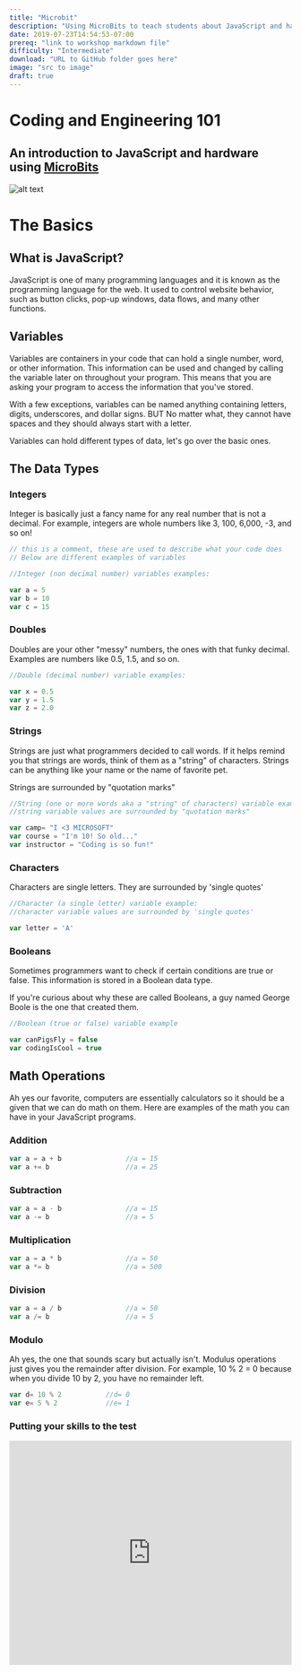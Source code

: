 ```yaml
---
title: "Microbit"
description: "Using MicroBits to teach students about JavaScript and hardware"
date: 2019-07-23T14:54:53-07:00
prereq: "link to workshop markdown file"
difficulty: "Intermediate"
download: "URL to GitHub folder goes here"
image: "src to image"
draft: true
---
```


# Coding and Engineering 101
## An introduction to JavaScript and hardware using [MicroBits](https://microbit.org/guide/)

[logo]: https://media.giphy.com/media/1nOL7s74KmSk0zDlDD/giphy.gif 
![alt text][logo]

# The Basics
## What is JavaScript? 

JavaScript is one of many programming languages and it is known as the programming language for the web. It used to control website behavior, such as button clicks, pop-up windows, data flows, and many other functions. 

## Variables
Variables are containers in your code that can hold a single number, word, or other information. This information can be used and changed by calling the variable later on throughout your program. This means that you are asking your program to access the information that you've stored.
            
With a few exceptions, variables can be named anything containing letters, digits, underscores, and dollar signs. BUT No matter what, they cannot have spaces and they should always start with a letter. 

Variables can hold different types of data, let's go over the basic ones. 

## The Data Types

### Integers
Integer is basically just a fancy name for any real number that is not a decimal. For example, integers are whole numbers like 3, 100, 6,000, -3, and so on! 

```javascript
// this is a comment, these are used to describe what your code does
// Below are different examples of variables

//Integer (non decimal number) variables examples:

var a = 5
var b = 10
var c = 15
```

### Doubles
Doubles are your other "messy" numbers, the ones with that funky decimal. Examples are numbers like 0.5, 1.5, and so on. 
```javascript
//Double (decimal number) variable examples:

var x = 0.5
var y = 1.5
var z = 2.0
```
### Strings
Strings are just what programmers decided to call words. If it helps remind you that strings are words, think of them as a "string" of characters. Strings can be anything like your name or the name of favorite pet. 

Strings are surrounded by "quotation marks"
```javascript
//String (one or more words aka a "string" of characters) variable examples:
//string variable values are surrounded by "quotation marks"

var camp= "I <3 MICROSOFT"
var course = "I'm 10! So old..."
var instructor = "Coding is so fun!"
```

### Characters
Characters are single letters. They are surrounded by 'single quotes'
```javascript
//Character (a single letter) variable example:
//character variable values are surrounded by 'single quotes'

var letter = 'A'
```

### Booleans
Sometimes programmers want to check if certain conditions are true or false. This information is stored in a Boolean data type. 

If you're curious about why these are called Booleans, a guy named George Boole is the one that created them. 
```javascript
//Boolean (true or false) variable example

var canPigsFly = false
var codingIsCool = true
```

## Math Operations
Ah yes our favorite, computers are essentially calculators so it should be a given that we can do math on them. Here are examples of the math you can have in your JavaScript programs. 

### Addition
```javascript
var a = a + b                //a = 15
var a += b                   //a = 25
```

### Subtraction
```javascript
var a = a - b                //a = 15
var a -= b                   //a = 5
```
### Multiplication
```javascript
var a = a * b                //a = 50
var a *= b                   //a = 500
``` 
### Division
```javascript
var a = a / b                //a = 50
var a /= b                   //a = 5
```     
### Modulo
Ah yes, the one that sounds scary but actually isn't. Modulus operations just gives you the remainder after division. For example, 10 % 2 = 0 because when you divide 10 by 2, you have no remainder left. 

```javascript
var d= 10 % 2           //d= 0
var e= 5 % 2            //e= 1
```

 ### Putting your skills to the test

<iframe height="400px" width="100%" src="https://repl.it/@koconnell/add-JS-to-HTML?lite=true" scrolling="no" frameborder="no" allowtransparency="true" allowfullscreen="true" sandbox="allow-forms allow-pointer-lock allow-popups allow-same-origin allow-scripts allow-modals">
</iframe>









